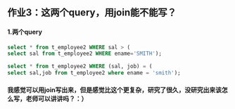 ## 作业3：这两个query，用join能不能写？
#### 1.两个query

```SQL
select * from t_employee2 WHERE sal > (
select sal from t_employee2 WHERE ename='SMITH');

select * from t_employee2 WHERE (sal, job) = (
select sal,job from t_employee2 where ename = 'smith');
```
#### 我感觉可以用join写出来，但是感觉比这个更复杂，研究了很久，没研究出来该怎么写，老师可以讲讲吗？：）
